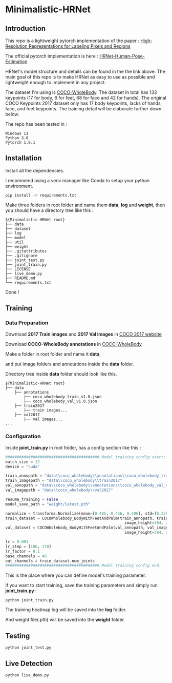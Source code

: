 # Minimalistic-HRNet
 
## Introduction
This repo is a lightweight pytorch implementation of the paper : [High-Resolution Representations for Labeling Pixels and Regions](https://arxiv.org/abs/1904.04514 "link")

The official pytorch implementation is here : [HRNet-Human-Pose-Estimation](https://github.com/HRNet/HRNet-Human-Pose-Estimation "link")

HRNet's model structure and details can be found in the the link above. The main goal of this repo is to make HRNet as easy to use as possible and lightweight enough to implement in any project.

The dataset I'm using is [COCO-WholeBody](https://github.com/jin-s13/COCO-WholeBody "link"). The dataset in total has 133 keypoints (17 for body, 6 for feet, 68 for face and 42 for hands). The original COCO Keypoints 2017 dataset only has 17 body keypoints, lacks of hands, face, and feet keypoints. The training detail will be elaborate further down below.

The repo has been tested in :
```
Windows 11
Python 3.8
Pytorch 1.9.1
```


## Installation
Install all the dependencies.

I recommend using a venv manager like Conda to setup your python environment.
```
pip install -r requirements.txt
```



Make three folders in root folder and name them  **data**, **log** and **weight**, then you should have a directory tree like this : 

```
${Minimalistic-HRNet root}
├── data
├── dataset
├── log
├── model
├── util
├── weight
├── .gitattributes 
├── .gitignore
├── joint_test.py
├── joint_train.py
├── LICENSE
├── live_demo.py
├── README.md
└── requirements.txt
```

Done !

## Training
### Data Preparation
Download **2017 Train images** and **2017 Val images** in [COCO 2017 website](https://cocodataset.org/#download "link")

Download **COCO-WholeBody annotations** in [COCO-WholeBody](https://github.com/jin-s13/COCO-WholeBody "link")

Make a folder in root folder and name it **data**,

and put image folders and annotations inside the **data** folder.

Directory tree inside **data** folder should look like this.
```
${Minimalistic-HRNet root}
├── data
    ├── annotations
        ├── coco_wholebody_train_v1.0.json
        ├── coco_wholebody_val_v1.0.json
    ├── train2017
        ├── train images...
    ├── val2017
        ├── val images...
...
```

### Configuration

Inside **joint_train.py** in root folder, has a config section like this : 
```python
######################################### Model training config start:
batch_size = 12
device = "cuda"

train_annopath = "data\\coco_wholebody\\annotations\\coco_wholebody_train_v1.0.json"
train_imagepath = "data\\coco_wholebody\\train2017"
val_annopath = "data\\coco_wholebody\\annotations\\coco_wholebody_val_v1.0.json"
val_imagepath = "data\\coco_wholebody\\val2017"

resume_training = False
model_save_path = "weight/latest.pth"

normalize = transforms.Normalize(mean=[0.485, 0.456, 0.406], std=[0.229, 0.224, 0.225])
train_dataset = COCOWholebody_BodyWithFeetAndPalm(train_annopath, train_imagepath, transforms=transforms.Compose([transforms.ToTensor(), normalize]),
                                                    image_height=384, image_width=288, heatmap_height=96, heatmap_width=72)
val_dataset = COCOWholebody_BodyWithFeetAndPalm(val_annopath, val_imagepath, transforms=transforms.Compose([transforms.ToTensor(), normalize]),
                                                    image_height=384, image_width=288, heatmap_height=96, heatmap_width=72)

lr = 0.001
lr_step = [100, 170]
lr_factor = 0.1
base_channels = 48
out_channels = train_dataset.num_joints
######################################### Model training config end.
```
This is the place where you can define model's training parameter.

If you want to start training, save the training parameters and simply run **joint_train.py** : 

```
python joint_train.py
```

The training heatmap log will be saved into the **log** folder.

And weight file(.pth) will be saved into the **weight** folder.

## Testing
```
python joint_test.py
```

## Live Detection
```
python live_demo.py
```